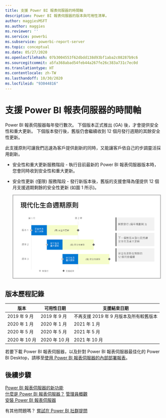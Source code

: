 ```yaml
---
title: 支援 Power BI 報表伺服器的時間軸
description: Power BI 報表伺服器的版本與可用性清單。
author: maggiesMSFT
ms.author: maggies
ms.reviewer: ''
ms.service: powerbi
ms.subservice: powerbi-report-server
ms.topic: conceptual
ms.date: 05/27/2020
ms.openlocfilehash: 07b3004553f62dbdd138d93bf1aba2c08287b9c6
ms.sourcegitcommit: a5fa368abad54feb44a267fe26c383a731c7ec0d
ms.translationtype: HT
ms.contentlocale: zh-TW
ms.lasthandoff: 10/30/2020
ms.locfileid: "93044816"
---
```

# <a name="support-timeline-for-power-bi-report-server"></a>支援 Power BI 報表伺服器的時間軸

Power BI 報表伺服器每年發行數次。 下個版本正式推出 (GA) 後，才會提供安全性和重大更新。 下個版本發行後，舊版仍會繼續收到 12 個月發行週期的其餘安全性更新。

此支援原則可讓我們迅速為客戶提供創新的同時，又能讓客戶依自己的步調靈活採用創新。

* 安全性和重大更新服務階段 - 執行目前最新的 Power BI 報表伺服器版本時，您會同時收到安全性和重大更新。
* 安全性更新 (僅限) 服務階段 - 發行新版本後，舊版的支援會降為僅提供 12 個月支援週期剩餘的安全性更新 (如圖 1 所示)。

    ![圖表，說明支援時間範圍](media/support-timeline/report-server-support-timeline-overall.png)

## <a name="version-history"></a>版本歷程記錄

| **版本** | **可用性日期** | **支援結束日期** |
| --- | --- | --- |
| 2019 年 9 月 | 2019 年 9 月 | 不再支援 2019 年 9 月版本及所有較舊版本
| 2020 年 1 月 | 2020 年 1 月 | 2021 年 1 月
| 2020 年 5 月 | 2020 年 5 月 | 2021 年 5 月
| 2020 年 10 月 | 2020 年 10 月 | 2021 年 10 月

若要下載 Power BI 報表伺服器，以及針對 Power BI 報表伺服器最佳化的 Power BI Desktop，請移至[使用 Power BI 報表伺服器的內部部署報表](https://powerbi.microsoft.com/report-server/)。

## <a name="next-steps"></a>後續步驟
[Power BI 報表伺服器的新功能](whats-new.md)  
[什麼是 Power BI 報表伺服器？](get-started.md)
[管理員概觀](admin-handbook-overview.md)  
[安裝 Power BI 報表伺服器](install-report-server.md)  

有其他問題嗎？ [嘗試在 Power BI 社群提問](https://community.powerbi.com/)
